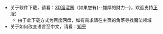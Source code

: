 - 关于软件下载，请看：[3D溜溜网](https://software.3d66.com/list/detail_8797.html)（如果您有{--雄厚的财力--}，欢迎支持[正版](https://www.solidworks.com/zh-hans)）  
    - 由于此下载方式为百度网盘，如有需求请在主页的角落寻找魔法领域  
- 关于如何改变语言至中文，请看：[知乎](https://zhuanlan.zhihu.com/p/643048514)  